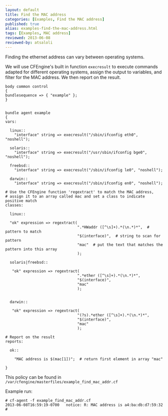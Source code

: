 ```yaml
---
layout: default
title: Find the MAC address
categories: [Examples, Find the MAC address]
published: true
alias: examples-find-the-mac-address.html
tags: [Examples, MAC address]
reviewed: 2013-06-08
reviewed-by: atsaloli
---
```


Finding the ethernet address can vary between operating systems.

We will use CFEngine's built in function `execresult` to execute commands
adapted for different operating systems, assign the output to variables,
and filter for the MAC address. We then report on the result.

```cf3
body common control
{
bundlesequence => { "example" };
}


bundle agent example
{
vars:

  linux::
    "interface" string => execresult("/sbin/ifconfig eth0", "noshell");

  solaris::
    "interface" string => execresult("/usr/sbin/ifconfig bge0", "noshell");

  freebsd::
    "interface" string => execresult("/sbin/ifconfig le0", "noshell");

  darwin::
    "interface" string => execresult("/sbin/ifconfig en0", "noshell");

# Use the CFEngine function 'regextract' to match the MAC address,
# assign it to an array called mac and set a class to indicate positive match
classes:

  linux::

  "ok" expression => regextract(
                                ".*HWaddr ([^\s]+).*(\n.*)*",  # pattern to match
                                "$(interface)",  # string to scan for pattern
                                "mac"  # put the text that matches the pattern into this array
                                );

  solaris|freebsd::

   "ok" expression => regextract(
                                ".*ether ([^\s]+).*(\n.*)*",
                                "$(interface)",
                                "mac"
                                );


  darwin::

   "ok" expression => regextract(
                                "(?s).*ether ([^\s]+).*(\n.*)*",
                                "$(interface)",
                                "mac"
                                );

# Report on the result
reports:

  ok::

    "MAC address is $(mac[1])";  # return first element in array "mac"

}
```

This policy can be found in `/var/cfengine/masterfiles/example_find_mac_addr.cf`

Example run:

```
# cf-agent -f example_find_mac_addr.cf
2013-06-08T16:59:19-0700   notice: R: MAC address is a4:ba:db:d7:59:32
#
```

